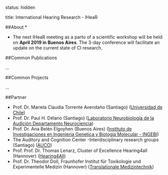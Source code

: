 status: hidden

title: International Hearing Research - IHeaR 

##About
* 
* The next IHeaR meeting as a parto of a scientific workshop will be held on **April 2019 in Buenos Aires**. The 3-day conference will facilitate an update on the current state of CI research.



##Common Publications

...

##Common Projects

...


##Partner
* Prof. Dr. Mariela Claudia Torrente Avendaño (Santiago) ([Universidad de Chile](http://www.uchile.cl/))
* Prof. Dr. Paul H. Délano (Santiago) ([Laboratorio Neurobiología de la Audición Departamento Neurociencia](http://www.audicion.cl/))
* Prof. Dr. Ana Belén Elgoyhen (Buenos Aires) ([Instituto de Investigaciones en Ingenieria Genetica y Biologia Molecular - INGEBI](http://ingebi-conicet.gov.ar/es_fisiologia-y-genetica-de-la-audicion/))
* The Auditory and Cognition Center -Interdisciplinary research groups (Santiago) ([AUCO](http://www.auco.cl/))
* Prof. Prof. Dr. Thomas Lenarz, Cluster of Excellence Hearing4all (Hannover) ([Hearing4All](http://hearing4all.eu/EN/))
* Prof. Dr. Theodor Doll, Fraunhofer Institut für Toxikologie und Experimentelle Medizin (Hannover) ([Translationale Medizintechnik](https://www.item.fraunhofer.de/de/angebot/medizintechnik.html/))


